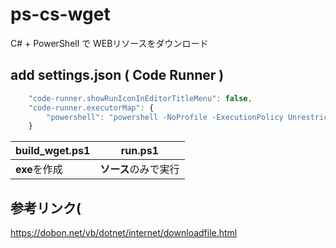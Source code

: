 # ps-cs-wget
C# + PowerShell で WEBリソースをダウンロード
## add settings.json ( Code Runner )
```javascript
    "code-runner.showRunIconInEditorTitleMenu": false,
    "code-runner.executorMap": {
        "powershell": "powershell -NoProfile -ExecutionPolicy Unrestricted"
    }
```
| build_wget.ps1 | run.ps1 |
| --- | --- |
| **exe**を作成 | **ソース**のみで実行 |

## 参考リンク( 
https://dobon.net/vb/dotnet/internet/downloadfile.html
